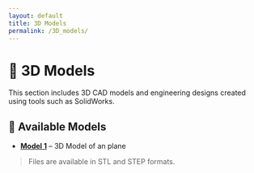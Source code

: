 ```yaml
---
layout: default
title: 3D Models
permalink: /3D_models/
---
```



# 🧱 3D Models

This section includes 3D CAD models and engineering designs created using tools such as SolidWorks.

## 📂 Available Models

- **[Model 1](10-06-2025)** – 3D Model of an plane

> Files are available in STL and STEP formats.
